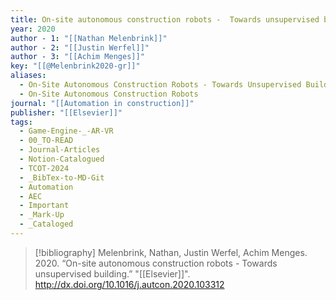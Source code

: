 ```yaml
---
title: On-site autonomous construction robots -  Towards unsupervised building
year: 2020
author - 1: "[[Nathan Melenbrink]]"
author - 2: "[[Justin Werfel]]"
author - 3: "[[Achim Menges]]"
key: "[[@Melenbrink2020-gr]]"
aliases:
  - On-Site Autonomous Construction Robots - Towards Unsupervised Building
  - On-Site Autonomous Construction Robots
journal: "[[Automation in construction]]"
publisher: "[[Elsevier]]"
tags:
  - Game-Engine-_-AR-VR
  - 00_TO-READ
  - Journal-Articles
  - Notion-Catalogued
  - TCOT-2024
  - _BibTex-to-MD-Git
  - Automation
  - AEC
  - Important
  - _Mark-Up
  - _Cataloged
---
```


> [!bibliography]
> Melenbrink, Nathan, Justin Werfel, Achim Menges. 2020. “On-site autonomous construction robots -  Towards unsupervised building.” "[[Elsevier]]". http://dx.doi.org/10.1016/j.autcon.2020.103312